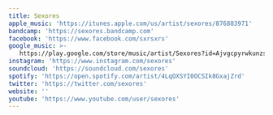 ```yaml
---
title: Sexores
apple_music: 'https://itunes.apple.com/us/artist/sexores/876883971'
bandcamp: 'https://sexores.bandcamp.com'
facebook: 'https://www.facebook.com/sxrsxrs'
google_music: >-
   https://play.google.com/store/music/artist/Sexores?id=Ajvgcpyrwkunzsdngt36le5vhau
instagram: 'https://www.instagram.com/sexores'
soundcloud: 'https://soundcloud.com/sexores'
spotify: 'https://open.spotify.com/artist/4LqOXSYI0OCSIk8GxajZrd'
twitter: 'https://twitter.com/sexores'
website: ''
youtube: 'https://www.youtube.com/user/sexores'
---
```

